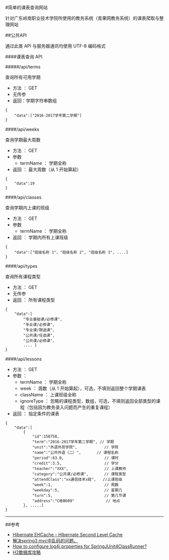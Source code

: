 #简单的课表查询网站

针对广东岭南职业技术学院所使用的教务系统（青果网教务系统）的课表爬取与整理网站

##公共API

通过此类 API 与服务器通讯均使用 UTF-8 编码格式

####课表查询 API

#####/api/terms

查询所有可用学期

- 方法 ： GET
- 无传参
- 返回：学期字符串数组

```
{
	"data":["2016-2017学年第二学期"]
}
```

####/api/weeks

查询学期最大周数

- 方法 ： GET
- 参数
	- termName ： 学期全称
- 返回 ： 最大周数（从 1 开始算起）

```
{
	"data":19
}
```

####/api/classes

查询学期内上课的班级

- 方法 ： GET
- 参数
	- termName ： 学期全称
- 返回 ： 学期内所有上课班级

```
{
	"data":["班级名称 1"，"班级名称 2", "班级名称 3", ....]
}
```

####/api/types

查询所有课程类型

- 方法 ： GET
- 无传参
- 返回 ： 所有课程类型

```
{
	"data":[
		"专业基础课/必修课",
		"专业课/必修课",
		"专业课/限选课",
		"公共课/任选课",
		"公共课/必修课"，
		.... ]
}
```

####/api/lessons

- 方法 ： GET
- 参数 ：
	- termName ： 学期全称
	- week ： 周数（从 1 开始算起），可选，不填则返回整个学期课表
	- className ： 上课班级全称
	- ignoreType ： 忽略的课程类型，数组，可选，不填则返回全部类型的课程（包括因为教务录入问题而产生的重复课程）
- 返回 ： 指定条件的课表

```
{
	"data":[
		{
			"id":158758,
			"term":"2016-2017学年第二学期", // 学期
			"unit":"外语外贸学院",			// 学院
			"name":"公共外语（二）",		// 课程名称
			"period":63.0,					// 课时
			"credit":3.5,					// 学分
			"teacher":"XXX",				// 上课教师
			"category":"公共课/必修课",		// 课程类型
			"attendClass":"xx通信技术x班",	//上课班级
			"week":1,						// 周数
			"weekday":5,					// 星期几
			"turn":5,						// 第几节课
			"address":"C栋B609"				// 地点
		}, .....]
}
```

***
##参考

- [Hibernate EHCache – Hibernate Second Level Cache](http://www.journaldev.com/2980/hibernate-ehcache-hibernate-second-level-cache)
- [解决spring3 mvc中乱码的问题。](http://blog.csdn.net/zhengzhb/article/details/6967975)
- [How to configure log4j.properties for SpringJUnit4ClassRunner?](http://stackoverflow.com/questions/4570072/how-to-configure-log4j-properties-for-springjunit4classrunner)
- [H2数据库攻略](http://www.cnblogs.com/gao241/p/3480472.html)
